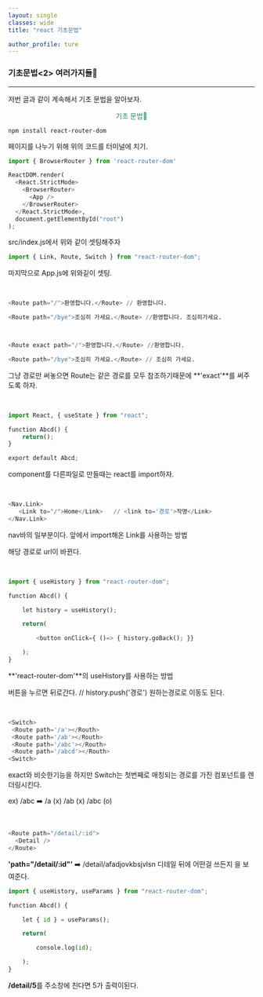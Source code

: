 ```yaml
---
layout: single
classes: wide
title: "react 기초문법"

author_profile: ture
---
```


### 기초문법<2> 여러가지들🍓

<hr>
저번 글과 같이 계속해서 기초 문법을 알아보자.

<center><p style='color:seagreen'>기초 문법🚩</p></center>

```pythhon
npm install react-router-dom
```

페이지를 나누기 위해 위의 코드를 터미널에 치기.

```python
import { BrowserRouter } from 'react-router-dom'

ReactDOM.render(
  <React.StrictMode>
    <BrowserRouter>
      <App />
    </BrowserRouter>
  </React.StrictMode>,
  document.getElementById("root")
);
```

src/index.js에서 위와 같이 셋팅해주자

```python
import { Link, Route, Switch } from "react-router-dom";
```

마지막으로 App.js에 위와깉이 셋팅.

<br>

```python
<Route path="/">환영합니다.</Route> // 환영합니다.

<Route path="/bye">조심히 가세요.</Route> //환영합니다. 조심히가세요.



<Route exact path="/">환영합니다.</Route> //환영합니다.

<Route path="/bye">조심히 가세요.</Route> // 조심히 가세요.
```

그냥 경로만 써놓으면 Route는 같은 경로를 모두 참조하기때문에 **'exact'**를 써주도록 하자.

<br>

```python
import React, { useState } from "react";

function Abcd() {
    return();
}

export default Abcd;
```

component를 다른파일로 만들때는 react를 import하자.

<br>

```python
<Nav.Link>
   <Link to="/">Home</Link>   // <link to='경로'>작명</Link>
</Nav.Link>
```

nav바의 일부분이다. 앞에서 import해온 Link를 사용하는 방법

해당 경로로 url이 바뀐다.

<br>

```python
import { useHistory } from "react-router-dom";

function Abcd() {

    let history = useHistory();

    return(

        <button onClick={ ()=> { history.goBack(); }}

    );
}
```

**'react-router-dom'**의 useHistory를 사용하는 방법

버튼을 누르면 뒤로간다. // history.push('경로') 원하는경로로 이동도 된다.

<br>

```python
<Switch>
 <Route path='/a'></Routh>
 <Route path='/ab'></Routh>
 <Route path='/abc'></Routh>
 <Route path='/abcd'></Routh>
<Switch>
```

exact와 비슷한기능을 하지만 Switch는 첫번째로 매칭되는 경로를 가진 컴포넌트를 렌더링시킨다.

ex) /abc ➡️ /a (x) /ab (x) /abc (o)

<br>

```python
<Route path="/detail/:id">
  <Detail />
</Route>
```

**'path="/detail/:id"'** ➡️ /detail/afadjovkbsjvlsn 디테일 뒤에 어떤걸 쓰든지 <Detail />을 보여준다.

```python
import { useHistory, useParams } from "react-router-dom";

function Abcd() {

    let { id } = useParams();

    return(

        console.log(id);

    );
}
```

**/detail/5**를 주소창에 친다면 5가 출력이된다.

